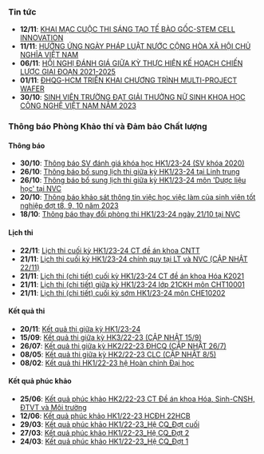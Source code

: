### Tin tức
 - **12/11**: [KHAI MẠC CUỘC THI SÁNG TẠO TẾ BÀO GỐC-STEM CELL INNOVATION](https://hcmus.edu.vn/khai-mac-cuoc-thi-sang-tao-te-bao-goc-stem-cell-innovation/)
 - **11/11**: [HƯỞNG ỨNG NGÀY PHÁP LUẬT NƯỚC CỘNG HÒA XÃ HỘI CHỦ NGHĨA VIỆT NAM](https://hcmus.edu.vn/huong-ung-ngay-phap-luat-nuoc-cong-hoa-xa-hoi-chu-nghia-viet-nam/)
 - **06/11**: [HỘI NGHỊ ĐÁNH GIÁ GIỮA KỲ THỰC HIỆN KẾ HOẠCH CHIẾN LƯỢC GIAI ĐOẠN 2021-2025](https://hcmus.edu.vn/hoi-nghi-danh-gia-giua-ky-thuc-hien-ke-hoach-chien-luoc-giai-doan-2021-2025/)
 - **01/11**: [ĐHQG-HCM TRIỂN KHAI CHƯƠNG TRÌNH MULTI-PROJECT WAFER](https://hcmus.edu.vn/dhqg-hcm-trien-khai-chuong-trinh-multi-project-wafe/)
 - **30/10**: [SINH VIÊN TRƯỜNG ĐẠT GIẢI THƯỞNG NỮ SINH KHOA HỌC CÔNG NGHỆ VIỆT NAM NĂM 2023](https://hcmus.edu.vn/sinh-vien-truong-dat-giai-thuong-nu-sinh-khoa-hoc-cong-nghe-viet-nam-nam-2023/)

### Thông báo Phòng Khảo thí và Đảm bảo Chất lượng

#### Thông báo
 - **30/10**: [Thông báo SV đánh giá khóa học HK1/23-24 (SV khóa 2020)](http://ktdbcl.hcmus.edu.vn/index.php/thong-bao/773-thong-bao-sv-danh-gia-khoa-h-c-hk1-23-24-sv-khoa-2020)
 - **26/10**: [Thông báo bổ sung lịch thi giữa kỳ HK1/23-24 tại Linh trung](http://ktdbcl.hcmus.edu.vn/index.php/thong-bao/769-thong-bao-b-sung-l-ch-thi-gi-a-ky-hk1-23-24-t-i-linh-trung)
 - **26/10**: [Thông báo bổ sung lịch thi giữa kỳ HK1/23-24 môn 'Dược liệu học' tại NVC](http://ktdbcl.hcmus.edu.vn/index.php/thong-bao/768-thong-bao-b-sung-l-ch-thi-gi-a-ky-hk1-23-24-mon-du-c-li-u-h-c-t-i-nvc)
 - **20/10**: [Thông báo khảo sát thông tin việc học việc làm của sinh viên tốt nghiệp đợt t8, 9, 10 năm 2023](http://ktdbcl.hcmus.edu.vn/index.php/thong-bao/764-thong-bao-kh-o-sat-thong-tin-vi-c-h-c-vi-c-lam-c-a-sinh-vien-t-t-nghi-p-d-t-t8-9-10-nam-2023)
 - **18/10**: [Thông báo thay đổi phòng thi HK1/23-24 ngày 21/10 tại NVC](http://ktdbcl.hcmus.edu.vn/index.php/thong-bao/760-thong-bao-thay-d-i-phong-thi-hk1-23-24-ngay-21-10)

#### Lịch thi
 - **22/11**: [Lịch thi cuối kỳ HK1/23-24 CT đề án khoa CNTT](http://ktdbcl.hcmus.edu.vn/index.php/cong-tac-kh-o-thi/l-ch-thi-h-c-ky/784-l-ch-thi-cu-i-ky-hk1-23-24-ct-d-an-khoa-cntt)
 - **21/11**: [Lịch thi cuối kỳ HK1/23-24 chính quy tại LT và NVC (CẬP NHẬT 22/11)](http://ktdbcl.hcmus.edu.vn/index.php/cong-tac-kh-o-thi/l-ch-thi-h-c-ky/782-l-ch-thi-cu-i-ky-hk1-23-24-chinh-quy-t-i-lt-va-nvc)
 - **21/11**: [Lịch thi (chi tiết) cuối kỳ HK1/23-24 CT đề án khoa Hóa K2021](http://ktdbcl.hcmus.edu.vn/index.php/cong-tac-kh-o-thi/l-ch-thi-h-c-ky/779-l-ch-thi-chi-ti-t-cu-i-ky-hk1-23-24-ct-d-an-khoa-hoa-k2021)
 - **21/11**: [Lịch thi (chi tiết) giữa kỳ HK1/23-24 lớp 21CKH môn CHT10001](http://ktdbcl.hcmus.edu.vn/index.php/cong-tac-kh-o-thi/l-ch-thi-h-c-ky/780-l-ch-thi-chi-ti-t-gi-a-ky-hk1-23-24-l-p-21ckh-mon-cht10001)
 - **21/11**: [Lịch thi (chi tiết) cuối kỳ sớm HK1/23-24 môn CHE10202](http://ktdbcl.hcmus.edu.vn/index.php/cong-tac-kh-o-thi/l-ch-thi-h-c-ky/781-l-ch-thi-chi-ti-t-cu-i-ky-s-m-hk1-23-24-mon-che10202)

#### Kết quả thi
 - **20/11**: [Kết quả thi giữa kỳ HK1/23-24](http://ktdbcl.hcmus.edu.vn/index.php/cong-tac-kh-o-thi/k-t-qu-thi-h-c-ky/778-k-t-qu-thi-gi-a-ky-hk1-23-24)
 - **15/09**: [Kết quả thi giữa kỳ HK3/22-23 (CẬP NHẬT 15/9)](http://ktdbcl.hcmus.edu.vn/index.php/cong-tac-kh-o-thi/k-t-qu-thi-h-c-ky/714-k-t-qu-thi-gi-a-ky-hk3-22-23-clc)
 - **26/07**: [Kết quả thi giữa kỳ HK2/22-23 ĐHCQ (CẬP NHẬT 26/7)](http://ktdbcl.hcmus.edu.vn/index.php/cong-tac-kh-o-thi/k-t-qu-thi-h-c-ky/708-k-t-qu-thi-gi-a-ky-hk2-22-23-dhcq)
 - **08/05**: [Kết quả thi giữa kỳ HK2/22-23 CLC (CẬP NHẬT 8/5)](http://ktdbcl.hcmus.edu.vn/index.php/cong-tac-kh-o-thi/k-t-qu-thi-h-c-ky/671-k-t-qu-thi-gi-a-ky-hk2-22-23-clc)
 - **08/02**: [Kết quả thi HK1/22-23 hệ Hoàn chỉnh Đại học](http://ktdbcl.hcmus.edu.vn/index.php/cong-tac-kh-o-thi/k-t-qu-thi-h-c-ky/663-k-t-qu-thi-hk1-22-23-h-hoan-ch-nh-d-i-h-c)

#### Kết quả phúc khảo
 - **25/06**: [Kết quả phúc khảo HK2/22-23 CT Đề án khoa Hóa, Sinh-CNSH, ĐTVT và Môi trường](http://ktdbcl.hcmus.edu.vn/index.php/cong-tac-kh-o-thi/k-t-qu-phuc-tra/726-k-t-qu-phuc-kh-o-hk2-22-23-ct-d-an-khoa-hoa-sinh-cnsh-dtvt-va-moi-tru-ng)
 - **12/06**: [Kết quả phúc khảo HK1/22-23 HCĐH 22HCB](http://ktdbcl.hcmus.edu.vn/index.php/cong-tac-kh-o-thi/k-t-qu-phuc-tra/723-k-t-qu-phuc-kh-o-hk1-22-23-hcdh-22hcb)
 - **29/03**: [Kết quả phúc khảo HK1/22-23_Hệ CQ_Đợt cuối](http://ktdbcl.hcmus.edu.vn/index.php/cong-tac-kh-o-thi/k-t-qu-phuc-tra/691-k-t-qu-phuc-kh-o-hk1-22-23-h-cq-d-t-cu-i)
 - **27/03**: [Kết quả phúc khảo HK1/22-23_Hệ CQ_Đợt 2](http://ktdbcl.hcmus.edu.vn/index.php/cong-tac-kh-o-thi/k-t-qu-phuc-tra/690-k-t-qu-phuc-kh-o-hk1-22-23-h-cq-d-t-2)
 - **24/03**: [Kết quả phúc khảo HK1/22-23_Hệ CQ_Đợt 1](http://ktdbcl.hcmus.edu.vn/index.php/cong-tac-kh-o-thi/k-t-qu-phuc-tra/689-k-t-qu-phuc-kh-o-hk1-22-23-h-cq-d-t-1)
